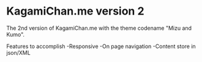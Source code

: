 KagamiChan.me version 2
=======================

The 2nd version of KagamiChan.me with the theme codename "Mizu and Kumo".

Features to accomplish
-Responsive
-On page navigation
-Content store in json/XML